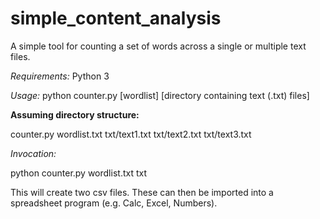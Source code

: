 # simple_content_analysis
A simple tool for counting a set of words across a single or multiple text files.

*Requirements:* Python 3

*Usage:* python counter.py [wordlist] [directory containing text (.txt) files]

**Assuming directory structure:**

counter.py
wordlist.txt
txt/text1.txt
txt/text2.txt
txt/text3.txt

*Invocation:*

python counter.py wordlist.txt txt

This will create two csv files. These can then be imported into a spreadsheet program (e.g. Calc, Excel, Numbers).
